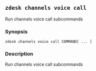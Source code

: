 ## `zdesk channels voice call`

Run channels voice call subcommands

### Synopsis

    zdesk channels voice call COMMAND[ ... ]

### Description

Run channels voice call subcommands


